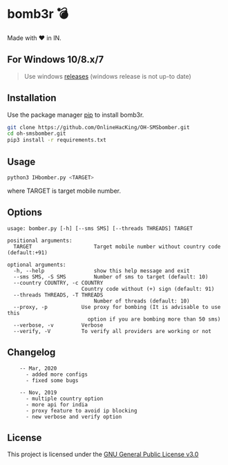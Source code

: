 # bomb3r 💣

Made with ❤ in IN.

## For Windows 10/8.x/7

> Use windows [releases](https://github.com/iMro0t/bomb3r/releases) (windows release is not up-to date)

## Installation

Use the package manager [pip](https://pip.pypa.io/en/stable/installing/) to install bomb3r.

```bash
git clone https://github.com/OnlineHacKing/OH-SMSbomber.git
cd oh-smsbomber.git
pip3 install -r requirements.txt
```

## Usage

```bash
python3 IHbomber.py <TARGET>
```

where TARGET is target mobile number.

## Options

```
usage: bomber.py [-h] [--sms SMS] [--threads THREADS] TARGET

positional arguments:
  TARGET                    Target mobile number without country code (default:+91)

optional arguments:
  -h, --help                show this help message and exit
  --sms SMS, -S SMS         Number of sms to target (default: 10)
  --country COUNTRY, -c COUNTRY
                        Country code without (+) sign (default: 91)
  --threads THREADS, -T THREADS
                            Number of threads (default: 10)
  --proxy, -p           Use proxy for bombing (It is advisable to use this
                          option if you are bombing more than 50 sms)
  --verbose, -v         Verbose
  --verify, -V          To verify all providers are working or not
```

## Changelog

```
    -- Mar, 2020
      - added more configs
      - fixed some bugs
      
    -- Nov, 2019
      - multiple country option
      - more api for india
      - proxy feature to avoid ip blocking
      - new verbose and verify option
```

## License

This project is licensed under the [GNU General Public License v3.0](https://github.com/iMro0t/bomb3r/blob/master/LICENSE)
